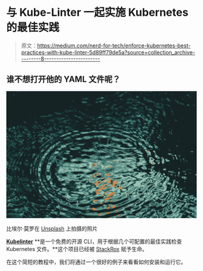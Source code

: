 # 与 Kube-Linter 一起实施 Kubernetes 的最佳实践

> 原文：<https://medium.com/nerd-for-tech/enforce-kubernetes-best-practices-with-kube-linter-5d89ff79de5a?source=collection_archive---------8----------------------->

## 谁不想打开他的 YAML 文件呢？

![](img/baea2f97337693b9e3f8071d16e60ed7.png)

比埃尔·莫罗在 [Unsplash](https://unsplash.com?utm_source=medium&utm_medium=referral) 上拍摄的照片

[**Kubelinter**](https://github.com/stackrox/kube-linter) **是一个免费的开源 CLI，用于根据几个可配置的最佳实践检查 Kubernetes 文件。**这个项目已经被 [StackRox](https://stackrox.com/) 赋予生命。

在这个简短的教程中，我们将通过一个很好的例子来看看如何安装和运行它。